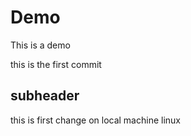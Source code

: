 # Demo

This is a demo 

this is the first commit

## subheader

this is first change on local machine linux
